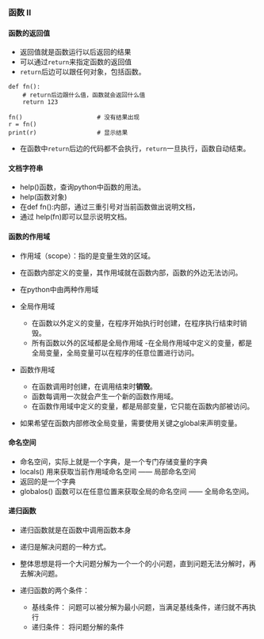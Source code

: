 ### 函数 II
####  函数的返回值
  - 返回值就是函数运行以后返回的结果
  - 可以通过`return`来指定函数的返回值
  - `return`后边可以跟任何对象，包括函数。
  ```
  def fn():
      # return后边跟什么值，函数就会返回什么值
      return 123
      
  fn()                     # 没有结果出现
  r = fn()
  print(r)                 # 显示结果
  ```
  - 在函数中`return`后边的代码都不会执行，`return`一旦执行，函数自动结束。
  


#### 文档字符串
  - help()函数，查询python中函数的用法。
  - help(函数对象)
  - 在def fn():内部，通过三重引号对当前函数做出说明文档，
  - 通过 help(fn)即可以显示说明文档。

#### 函数的作用域
  - 作用域（scope）：指的是变量生效的区域。
  - 在函数内部定义的变量，其作用域就在函数内部，函数的外边无法访问。
  - 在python中由两种作用域
  - 全局作用域
    - 在函数以外定义的变量，在程序开始执行时创建，在程序执行结束时销毁。
    - 所有函数以外的区域都是全局作用域
    -在全局作用域中定义的变量，都是全局变量，全局变量可以在程序的任意位置进行访问。  
      
  - 函数作用域
    - 在函数调用时创建，在调用结束时**销毁**。
    - 函数每调用一次就会产生一个新的函数作用域。
    - 在函数作用域中定义的变量，都是局部变量，它只能在函数内部被访问。  
    
  - 如果希望在函数内部修改全局变量，需要使用关键之global来声明变量。
#### 命名空间
  - 命名空间，实际上就是一个字典，是一个专门存储变量的字典
  - locals() 用来获取当前作用域命名空间 —— 局部命名空间
  - 返回的是一个字典
  - globalos() 函数可以在任意位置来获取全局的命名空间 —— 全局命名空间。
  
#### 递归函数
  - 递归函数就是在函数中调用函数本身
  - 递归是解决问题的一种方式。
  - 整体思想是将一个大问题分解为一个一个的小问题，直到问题无法分解时，再去解决问题。
  
  - 递归函数的两个条件：
    - 基线条件： 问题可以被分解为最小问题，当满足基线条件，递归就不再执行
    - 递归条件： 将问题分解的条件
    

